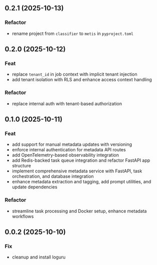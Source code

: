 ## 0.2.1 (2025-10-13)

### Refactor

- rename project from `classifier` to `metis` in `pyproject.toml`

## 0.2.0 (2025-10-12)

### Feat

- replace `tenant_id` in job context with implicit tenant injection
- add tenant isolation with RLS and enhance access context handling

### Refactor

- replace internal auth with tenant-based authorization

## 0.1.0 (2025-10-11)

### Feat

- add support for manual metadata updates with versioning
- enforce internal authentication for metadata API routes
- add OpenTelemetry-based observability integration
- add Redis-backed task queue integration and refactor FastAPI app structure
- implement comprehensive metadata service with FastAPI, task orchestration, and database integration
- enhance metadata extraction and tagging, add prompt utilities, and update dependencies

### Refactor

- streamline task processing and Docker setup, enhance metadata workflows

## 0.0.2 (2025-10-10)

### Fix

- cleanup and install loguru
